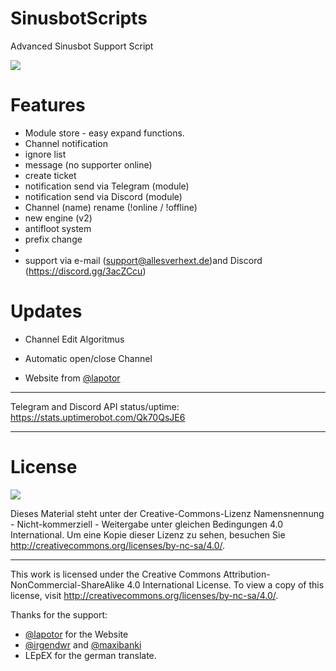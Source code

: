 # SinusbotScripts
Advanced Sinusbot Support Script

![](https://allesverhext.de/upload/support/1.png)

# Features

- Module store - easy expand functions.
- Channel notification
- ignore list
- message (no supporter online)
- create ticket
- notification send via Telegram (module)
- notification send via Discord (module)
- Channel (name) rename (!online / !offline)
- new engine (v2)
- antifloot system
- prefix change
- 
- support via e-mail (support@allesverhext.de)and Discord (https://discord.gg/3acZCcu)


# Updates

- Channel Edit Algoritmus
- Automatic open/close Channel

- Website from [@lapotor](https://github.com/lapotor)
______________________________________________________________________
 Telegram and Discord API status/uptime:
 https://stats.uptimerobot.com/Qk70QsJE6
 ______________________________________________________________________

# License
![](https://mirrors.creativecommons.org/presskit/buttons/88x31/png/by-nc-sa.png)

Dieses Material steht unter der Creative-Commons-Lizenz Namensnennung - Nicht-kommerziell - Weitergabe unter gleichen Bedingungen 4.0 International. Um eine Kopie dieser Lizenz zu sehen, besuchen Sie http://creativecommons.org/licenses/by-nc-sa/4.0/.
____________________
This work is licensed under the Creative Commons Attribution-NonCommercial-ShareAlike 4.0 International License. To view a copy of this license, visit http://creativecommons.org/licenses/by-nc-sa/4.0/.



Thanks for the support:

- [@lapotor](https://github.com/lapotor) for the Website
- [@irgendwr](https://github.com/irgendwr) and [@maxibanki](https://github.com/maxibanki)
- LEpEX for the german translate.
